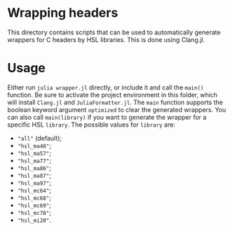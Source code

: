 # Wrapping headers

This directory contains scripts that can be used to automatically generate wrappers for C headers by HSL libraries.
This is done using Clang.jl.

# Usage

Either run `julia wrapper.jl` directly, or include it and call the `main()` function.
Be sure to activate the project environment in this folder, which will install `Clang.jl` and `JuliaFormatter.jl`.
The `main` function supports the boolean keyword argument `optimized` to clear the generated wrappers.
You can also call `main(library)` if you want to generate the wrapper for a specific HSL `library`.
The possible values for `library` are:
- `"all"` (default);
- `"hsl_ma48"`;
- `"hsl_ma57"`;
- `"hsl_ma77"`;
- `"hsl_ma86"`;
- `"hsl_ma87"`;
- `"hsl_ma97"`;
- `"hsl_mc64"`;
- `"hsl_mc68"`;
- `"hsl_mc69"`;
- `"hsl_mc78"`;
- `"hsl_mi20"`.
